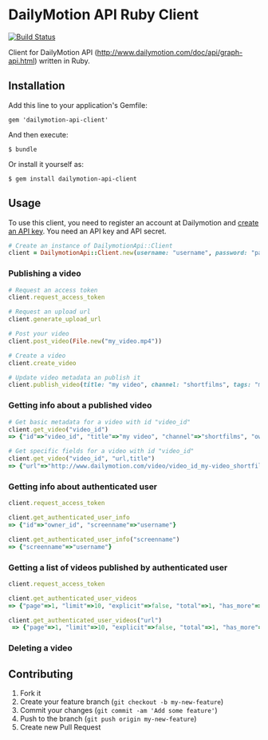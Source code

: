 # DailyMotion API Ruby Client

[![Build Status](https://travis-ci.org/ggarnier/dailymotion-api-client.svg)](https://travis-ci.org/ggarnier/dailymotion-api-client)

Client for DailyMotion API (http://www.dailymotion.com/doc/api/graph-api.html) written in Ruby.

## Installation

Add this line to your application's Gemfile:

    gem 'dailymotion-api-client'

And then execute:

    $ bundle

Or install it yourself as:

    $ gem install dailymotion-api-client

## Usage

To use this client, you need to register an account at Dailymotion and [create an API key](http://www.dailymotion.com/settings/developer/new). You need an API key and API secret.

```ruby
# Create an instance of DailymotionApi::Client
client = DailymotionApi::Client.new(username: "username", password: "password", api_key: "key", api_secret: "secret")
```

### Publishing a video

```ruby
# Request an access token
client.request_access_token

# Request an upload url
client.generate_upload_url

# Post your video
client.post_video(File.new("my_video.mp4"))

# Create a video
client.create_video

# Update video metadata an publish it
client.publish_video(title: "my video", channel: "shortfilms", tags: "my_tag")
```

### Getting info about a published video

```ruby
# Get basic metadata for a video with id "video_id"
client.get_video("video_id")
=> {"id"=>"video_id", "title"=>"my video", "channel"=>"shortfilms", "owner"=>"owner_id"}

# Get specific fields for a video with id "video_id"
client.get_video("video_id", "url,title")
=> {"url"=>"http://www.dailymotion.com/video/video_id_my-video_shortfilms", "title"=>"my video"}
```

### Getting info about authenticated user

```ruby
client.request_access_token

client.get_authenticated_user_info
=> {"id"=>"owner_id", "screenname"=>"username"}

client.get_authenticated_user_info("screenname")
=> {"screenname"=>"username"}
```

### Getting a list of videos published by authenticated user

```ruby
client.request_access_token

client.get_authenticated_user_videos
=> {"page"=>1, "limit"=>10, "explicit"=>false, "total"=>1, "has_more"=>false, "list"=>[{"id"=>"video_id", "title"=>"my video", "channel"=>"shortfilms", "owner"=>"owner_id"}]}

client.get_authenticated_user_videos("url")
 => {"page"=>1, "limit"=>10, "explicit"=>false, "total"=>1, "has_more"=>false, "list"=>[{"url"=>"http://www.dailymotion.com/video/video_id_my-video_shortfilms"}]}
```

### Deleting a video

## Contributing

1. Fork it
2. Create your feature branch (`git checkout -b my-new-feature`)
3. Commit your changes (`git commit -am 'Add some feature'`)
4. Push to the branch (`git push origin my-new-feature`)
5. Create new Pull Request
